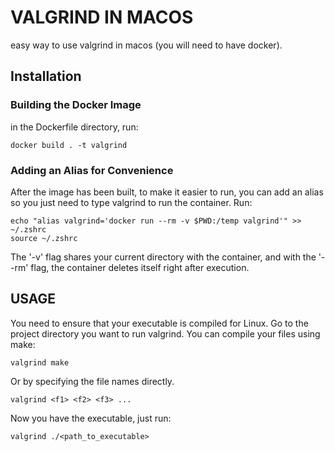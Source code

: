 # VALGRIND IN MACOS
easy way to use valgrind in macos (you will need to have docker).

## Installation
### Building the Docker Image
in the Dockerfile directory, run:
    
    docker build . -t valgrind

### Adding an Alias for Convenience
After the image has been built, to make it easier to run, you can add an alias so you just need to type valgrind to run the container. Run:

    echo "alias valgrind='docker run --rm -v $PWD:/temp valgrind'" >> ~/.zshrc
    source ~/.zshrc
The '-v' flag shares your current directory with the container, and with the '--rm' flag, the container deletes itself right after execution.

## USAGE
You need to ensure that your executable is compiled for Linux. Go to the project directory you want to run valgrind. You can compile your files using make:

    valgrind make

Or by specifying the file names directly.

    valgrind <f1> <f2> <f3> ...

Now you have the executable, just run: 

    valgrind ./<path_to_executable>
